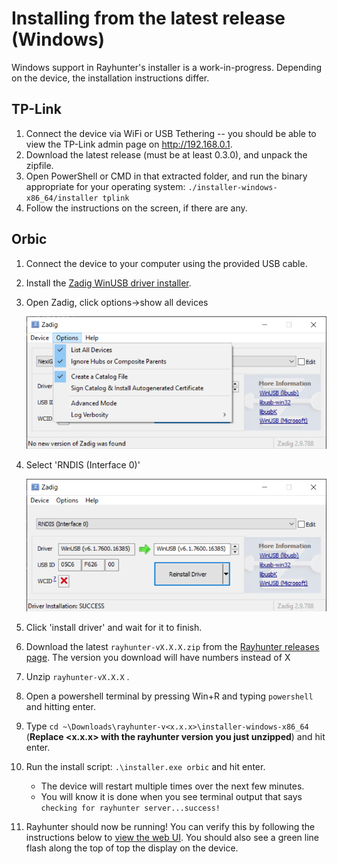 # Installing from the latest release (Windows)

Windows support in Rayhunter's installer is a work-in-progress. Depending on the device, the installation instructions differ.

## TP-Link

1. Connect the device via WiFi or USB Tethering -- you should be able to view the TP-Link admin page on <http://192.168.0.1>.
2. Download the latest release (must be at least 0.3.0), and unpack the zipfile.
3. Open PowerShell or CMD in that extracted folder, and run the binary appropriate for your operating system: `./installer-windows-x86_64/installer tplink`
4. Follow the instructions on the screen, if there are any.

## Orbic

1. Connect the device to your computer using the provided USB cable.
1. Install the [Zadig WinUSB driver installer](https://zadig.akeo.ie/).
1. Open Zadig, click options->show all devices 

    ![Zadig](./zadig2.png)

1. Select 'RNDIS (Interface 0)'

    ![Zadig](./zadig.png)

1. Click 'install driver' and wait for it to finish. 
2. Download the latest `rayhunter-vX.X.X.zip` from the [Rayhunter releases page](https://github.com/EFForg/rayhunter/releases). The version you download will have numbers instead of X
3. Unzip `rayhunter-vX.X.X` .
1. Open a powershell terminal by pressing Win+R and typing `powershell` and hitting enter. 
5. Type `cd ~\Downloads\rayhunter-v<x.x.x>\installer-windows-x86_64` (**Replace <x.x.x> with the rayhunter version you just unzipped**) and hit enter.
5. Run the install script: `.\installer.exe orbic` and hit enter.
    - The device will restart multiple times over the next few minutes.
    - You will know it is done when you see terminal output that says `checking for rayhunter server...success!`
6. Rayhunter should now be running! You can verify this by following the instructions below to [view the web UI](./using-rayhunter.md#the-web-ui). You should also see a green line flash along the top of top the display on the device.
